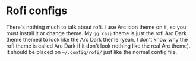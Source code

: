# Rofi configs

There's nothing much to talk about rofi. I use Arc icon theme on it, so you must install it or change theme. My `gg.rasi` theme is just the rofi Arc Dark theme themed to look like the Arc Dark theme (yeah, I don't know why the rofi theme is called Arc Dark if it don't look nothing like the real Arc theme). It should be placed on `~/.config/rofi/` just like the normal config file.

